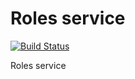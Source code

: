Roles service
=====
[![Build Status](https://travis-ci.org/lecle/scheduleservice.svg?branch=master)](https://travis-ci.org/lecle/scheduleservice)

Roles service

